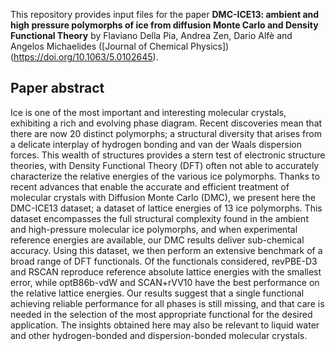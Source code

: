 This repository provides input files for the paper **DMC-ICE13: ambient and high pressure polymorphs of ice from diffusion Monte Carlo and Density Functional Theory** by Flaviano Della Pia, Andrea Zen, Dario Alfè and Angelos Michaelides ([Journal of Chemical Physics])(https://doi.org/10.1063/5.0102645).

## Paper abstract

Ice is one of the most important and interesting molecular crystals, exhibiting a rich and evolving phase diagram. Recent discoveries mean that there are now 20 distinct polymorphs; a structural diversity that arises from a delicate interplay of hydrogen bonding and van der Waals dispersion forces. This wealth of structures provides a stern test of electronic structure theories, with Density Functional Theory (DFT) often not able to accurately characterize the relative energies of the various ice polymorphs. Thanks to recent advances that enable the accurate and efficient treatment of molecular crystals with Diffusion Monte Carlo (DMC), we present here the DMC-ICE13 dataset; a dataset of lattice energies of 13 ice polymorphs. This dataset encompasses the full structural complexity found in the ambient and high-pressure molecular ice polymorphs, and when experimental reference energies are available, our DMC results deliver sub-chemical accuracy. Using this dataset, we then perform an extensive benchmark of a broad range of DFT functionals. Of the functionals considered, revPBE-D3 and RSCAN reproduce reference absolute lattice energies with the smallest error, while optB86b-vdW and SCAN+rVV10 have the best performance on the relative lattice energies. Our results suggest that a single functional achieving reliable performance for all phases is still missing, and that care is needed in the selection of the most appropriate functional for the desired application. The insights obtained here may also be relevant to liquid water and other hydrogen-bonded and dispersion-bonded molecular crystals.


